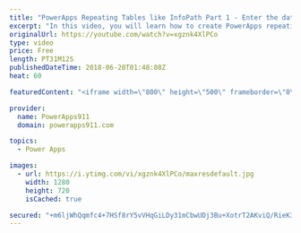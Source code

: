 ```yaml
---
title: "PowerApps Repeating Tables like InfoPath Part 1 - Enter the data"
excerpt: "In this video, you will learn how to create PowerApps repeating tables like you had in InfoPath. We will use SharePoint lists as the data sources and create an expense report. We will do this by customizing a gallery to make it the repeating table including full tab support for easy data entry.   Part"
originalUrl: https://youtube.com/watch?v=xgznk4XlPCo
type: video
price: Free
length: PT31M12S
publishedDateTime: 2018-06-20T01:48:08Z
heat: 60

featuredContent: "<iframe width=\"800\" height=\"500\" frameborder=\"0\" src=\"https://www.youtube.com/embed/xgznk4XlPCo\" allow=\"accelerometer; autoplay; encrypted-media; gyroscope; picture-in-picture\" allowfullscreen></iframe>"

provider:
  name: PowerApps911
  domain: powerapps911.com

topics:
  - Power Apps

images:
  - url: https://i.ytimg.com/vi/xgznk4XlPCo/maxresdefault.jpg
    width: 1280
    height: 720
    isCached: true

secured: "+m6ljWhQqmfc4+7HSf8rY5vVHqGiLDy31mCbwUDj3Bu+XotrT2AKviQ/RieK3yLsmO+ye+vfQDjH0huEb7jSnGn6cvR+nU+LZMYXqU/tEcm+gT5B06sPSpzU4C2Xm253nT/nolF28++aThV5OIAcX1q4yn+Fqt9SUHs4FtL1PAvL2Za//vDnAMFRmcNC+yXdKz4UpgIzwOMwvduade/XjSuhkjakoyoxJKSjbh1aijj7ApJOykpUIROjA3JetMV+Z+R4pGWbzQNmc4SWQgyAZQxVmf8BayMZ6KGrSfn0mdus/wEqLix3FqSnqmcMnOnCl0A3uJf5aobUI+BTV6PkXPr4xCZ6Zr8g2ubAQCWVTeDffI1XkvjLBD83WP+OpOiwCkqRfGGQ4+fhlvx9qU1G5XnlJs++XJZWMfev6ujKghw=;FunMME0aIm14bcD6hj4jcg=="
---
```


